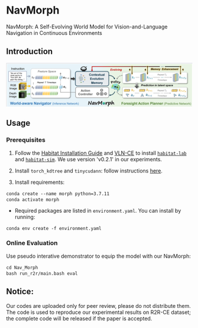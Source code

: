 # NavMorph
NavMorph: A Self-Evolving World Model for Vision-and-Language Navigation in Continuous Environments

## Introduction
![image](img/EWM.png)


## Usage

### Prerequisites

1. Follow the [Habitat Installation Guide](https://github.com/facebookresearch/habitat-lab#installation) and [VLN-CE](https://github.com/jacobkrantz/VLN-CE) to install [`habitat-lab`](https://github.com/facebookresearch/habitat-lab) and [`habitat-sim`](https://github.com/facebookresearch/habitat-sim). We use version 'v0.2.1' in our experiments.
   
2. Install `torch_kdtree` and `tinycudann`: follow instructions [here](https://github.com/MrZihan/Sim2Real-VLN-3DFF). 

3. Install requirements:
```setup
conda create --name morph python=3.7.11
conda activate morph
```
* Required packages are listed in `environment.yaml`. You can install by running:

```
conda env create -f environment.yaml
```


### Online Evaluation

Use pseudo interative demonstrator to equip the model with our NavMorph:
```
cd Nav_Morph
bash run_r2r/main.bash eval 
```




## Notice:
Our codes are uploaded only for peer review, please do not distribute them. The code is used to reproduce our experimental results on R2R-CE dataset; the complete code will be released if the paper is accepted.


